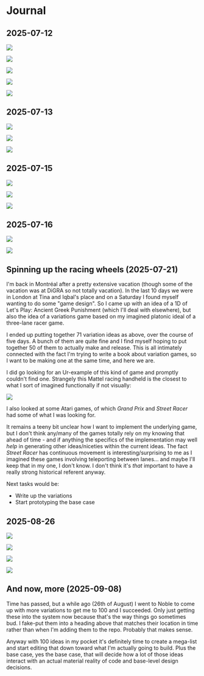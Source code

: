 # Journal

## 2025-07-12

![](./images/journal/2025-07-12-notebook-1.JPG)

![](./images/journal/2025-07-12-notebook-2.JPG)

![](./images/journal/2025-07-12-notebook-3.JPG)

![](./images/journal/2025-07-12-notebook-4.JPG)

![](./images/journal/2025-07-12-notebook-5.JPG)

## 2025-07-13

![](./images/journal/2025-07-13-notebook-1.JPG)

![](./images/journal/2025-07-13-notebook-2.JPG)

![](./images/journal/2025-07-13-notebook-3.JPG)

## 2025-07-15

![](./images/journal/2025-07-15-notebook-1.JPG)

![](./images/journal/2025-07-15-notebook-2.JPG)

![](./images/journal/2025-07-15-notebook-3.JPG)

## 2025-07-16

![](./images/journal/2025-07-16-notebook-1.JPG)

![](./images/journal/2025-07-16-notebook-2.JPG)

## Spinning up the racing wheels (2025-07-21)

I'm back in Montréal after a pretty extensive vacation (though some of the vacation was at DiGRA so not totally vacation). In the last 10 days we were in London at Tina and Iqbal's place and on a Saturday I found myself wanting to do some "game design". So I came up with an idea of a 1D of Let's Play: Ancient Greek Punishment (which I'll deal with elsewhere), but also the idea of a variations game based on my imagined platonic ideal of a three-lane racer game.

I ended up putting together 71 variation ideas as above, over the course of five days. A bunch of them are quite fine and I find myself hoping to put together 50 of them to actually make and release. This is all intimately connected with the fact I'm trying to write a book about variation games, so I want to be making one at the same time, and here we are.

I did go looking for an Ur-example of this kind of game and promptly couldn't find one. Strangely this Mattel racing handheld is the closest to what I sort of imagined functionally if not visually:

[![](https://img.youtube.com/vi/BlImnHlKvlQ/sddefault.jpg)](https://www.youtube.com/watch?v=BlImnHlKvlQ)

I also looked at some Atari games, of which *Grand Prix* and *Street Racer* had some of what I was looking for.

It remains a teeny bit unclear how I want to implement the underlying game, but I don't think any/many of the games totally rely on my knowing that ahead of time - and if anything the specifics of the implementation may well *help* in generating other ideas/niceties within the current ideas. The fact *Street Racer* has continuous movement is interesting/surprising to me as I imagined these games involving teleporting between lanes... and maybe I'll keep that in my one, I don't know. I don't think it's *that* important to have a really strong historical referent anyway.

Next tasks would be:

- Write up the variations
- Start prototyping the base case

## 2025-08-26

![](./images/journal/2025-08-26-notebook-1.jpg)

![](./images/journal/2025-08-26-notebook-2.jpg)

![](./images/journal/2025-08-26-notebook-3.jpg)

![](./images/journal/2025-08-26-notebook-4.jpg)

## And now, more (2025-09-08)

Time has passed, but a while ago (26th of August) I went to Noble to come up with more variations to get me to 100 and I succeeded. Only just getting these into the system now because that's the way things go sometimes bud. I fake-put them into a heading above that matches their location in time rather than when I'm adding them to the repo. Probably that makes sense.

Anyway with 100 ideas in my pocket it's definitely time to create a mega-list and start editing that down toward what I'm actually going to build. Plus the base case, yes the base case, that will decide how a lot of those ideas interact with an actual material reality of code and base-level design decisions.



